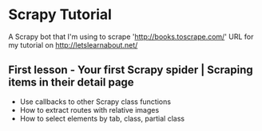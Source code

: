 # Scrapy Tutorial
A Scrapy bot that I'm using to scrape 'http://books.toscrape.com/' URL for my tutorial on http://letslearnabout.net/


## First lesson - Your first Scrapy spider | Scraping items in their detail page
- Use callbacks to other Scrapy class functions
- How to extract routes with relative images
- How to select elements by tab, class, partial class
